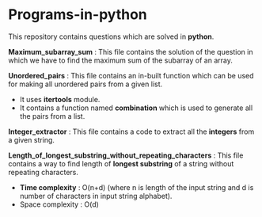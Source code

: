 # Programs-in-python
This repository contains questions which are solved in **python**.


**Maximum_subarray_sum** : This file contains the solution of the question in which we have to find the maximum sum of the subarray of an array. 


**Unordered_pairs** : This file contains an in-built function which can be used for making all unordered pairs from a given list.
   - It uses **itertools** module.
   - It contains a function named **combination** which is used to generate all the pairs from a list.


**Integer_extractor** : This file contains a code to extract all the **integers** from a given string.


**Length_of_longest_substring_without_repeating_characters** : This file contains a way to find length of **longest substring** of a string without repeating characters.
   - **Time complexity** : O(n+d) (where n is length of the input string and d is number of characters in input string alphabet).
   - Space complexity : O(d)
